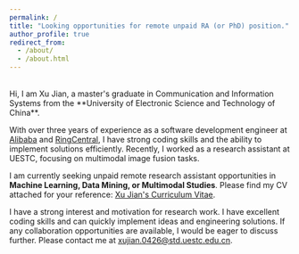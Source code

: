 ```yaml
---
permalink: /
title: "Looking opportunities for remote unpaid RA (or PhD) position."
author_profile: true
redirect_from: 
  - /about/
  - /about.html
---
```

<br>
Hi, I am Xu Jian, a master's graduate in Communication and Information Systems from the **University of Electronic Science and Technology of China**.<br>

With over three years of experience as a software development engineer at [Alibaba](https://www.alibaba.com/) and [RingCentral](https://www.ringcentral.com/), I have strong coding skills and the ability to implement solutions efficiently. Recently, I worked as a research assistant at UESTC, focusing on multimodal image fusion tasks.<br>

I am currently seeking unpaid remote research assistant opportunities in **Machine Learning, Data Mining, or Multimodal Studies**. Please find my CV attached for your reference: [Xu Jian's Curriculum Vitae](../files/cv1.pdf). <br>

I have a strong interest and motivation for research work. I have excellent coding skills and can quickly implement ideas and engineering solutions. If any collaboration opportunities are available, I would be eager to discuss further. Please contact me at [xujian.0426@std.uestc.edu.cn](mailto:xujian.0426@std.uestc.edu.cn).<br>

